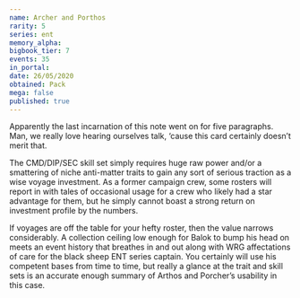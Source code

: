```yaml
---
name: Archer and Porthos
rarity: 5
series: ent
memory_alpha:
bigbook_tier: 7
events: 35
in_portal:
date: 26/05/2020
obtained: Pack
mega: false
published: true
---
```


Apparently the last incarnation of this note went on for five paragraphs. Man, we really love hearing ourselves talk, ‘cause this card certainly doesn’t merit that.

The CMD/DIP/SEC skill set simply requires huge raw power and/or a smattering of niche anti-matter traits to gain any sort of serious traction as a wise voyage investment. As a former campaign crew, some rosters will report in with tales of occasional usage for a crew who likely had a star advantage for them, but he simply cannot boast a strong return on investment profile by the numbers.

If voyages are off the table for your hefty roster, then the value narrows considerably. A collection ceiling low enough for Balok to bump his head on meets an event history that breathes in and out along with WRG affectations of care for the black sheep ENT series captain. You certainly will use his competent bases from time to time, but really a glance at the trait and skill sets is an accurate enough summary of Arthos and Porcher’s usability in this case.
